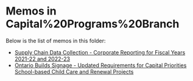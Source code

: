 # Memos in Capital%20Programs%20Branch

Below is the list of memos in this folder:

- [Supply Chain Data Collection - Corporate Reporting for Fiscal Years 2021-22 and 2022-23](./SB-05_EN.pdf)
- [Ontario Builds Signage - Updated Requirements for Capital Priorities School-based Child Care and Renewal Projects](./SB-04%20EN.pdf)

